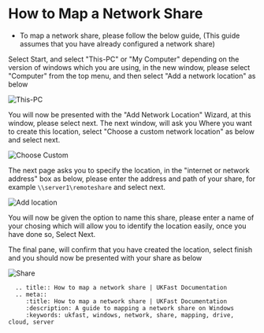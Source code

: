 # How to Map a Network Share


* To map a network share, please follow the below guide, (This guide assumes that you have already configured a network share)

Select Start, and select "This-PC" or "My Computer" depending on the version of windows which you are using, in the new window, please select "Computer" from the top menu, and then select "Add a network location" as below

![This-PC](files/networkshare/thispccomputer.PNG)

You will now be presented with the "Add Network Location" Wizard, at this window, please select next.
The next window, will ask you Where you want to create this location, select "Choose a custom network location" as below and select next.

![Choose Custom](files/networkshare/choosecustom.PNG)

The next page asks you to specify the location, in the "internet or network address" box as below, please enter the address and path of your share, for example 
`\\server1\remoteshare` and select next.

![Add location](files/networkshare/specifylocation.PNG)

You will now be given the option to name this share, please enter a name of your chosing which will allow you to identify the location easily, once you have done so, Select Next.

The final pane, will confirm that you have created the location, select finish and you should now be presented with your share as below

![Share](files/networkshare/shareadded.PNG)

```eval_rst
  .. title:: How to map a network share | UKFast Documentation
  .. meta::
     :title: How to map a network share | UKFast Documentation
     :description: A guide to mapping a network share on Windows 
     :keywords: ukfast, windows, network, share, mapping, drive, cloud, server

